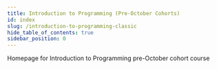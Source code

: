 ```yaml
---
title: Introduction to Programming (Pre-October Cohorts)
id: index
slug: /introduction-to-programming-classic
hide_table_of_contents: true
sidebar_position: 0
---
```


Homepage for Introduction to Programming pre-October cohort course
